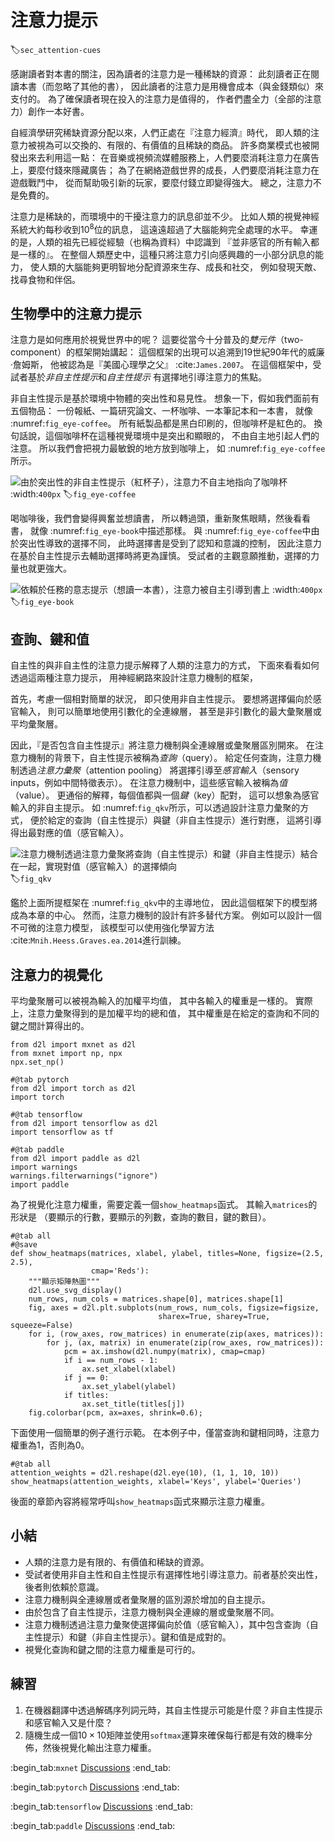 # 注意力提示
:label:`sec_attention-cues`

感謝讀者對本書的關注，因為讀者的注意力是一種稀缺的資源：
此刻讀者正在閱讀本書（而忽略了其他的書），
因此讀者的注意力是用機會成本（與金錢類似）來支付的。
為了確保讀者現在投入的注意力是值得的，
作者們盡全力（全部的注意力）創作一本好書。

自經濟學研究稀缺資源分配以來，人們正處在『注意力經濟』時代，
即人類的注意力被視為可以交換的、有限的、有價值的且稀缺的商品。
許多商業模式也被開發出來去利用這一點：
在音樂或視頻流媒體服務上，人們要麼消耗注意力在廣告上，要麼付錢來隱藏廣告；
為了在網絡遊戲世界的成長，人們要麼消耗注意力在遊戲戰鬥中，
從而幫助吸引新的玩家，要麼付錢立即變得強大。
總之，注意力不是免費的。

注意力是稀缺的，而環境中的干擾注意力的訊息卻並不少。
比如人類的視覺神經系統大約每秒收到$10^8$位的訊息，
這遠遠超過了大腦能夠完全處理的水平。
幸運的是，人類的祖先已經從經驗（也稱為資料）中認識到
『並非感官的所有輸入都是一樣的』。
在整個人類歷史中，這種只將注意力引向感興趣的一小部分訊息的能力，
使人類的大腦能夠更明智地分配資源來生存、成長和社交，
例如發現天敵、找尋食物和伴侶。

## 生物學中的注意力提示

注意力是如何應用於視覺世界中的呢？
這要從當今十分普及的*雙元件*（two-component）的框架開始講起：
這個框架的出現可以追溯到19世紀90年代的威廉·詹姆斯，
他被認為是『美國心理學之父』 :cite:`James.2007`。
在這個框架中，受試者基於*非自主性提示*和*自主性提示*
有選擇地引導注意力的焦點。

非自主性提示是基於環境中物體的突出性和易見性。
想象一下，假如我們面前有五個物品：
一份報紙、一篇研究論文、一杯咖啡、一本筆記本和一本書，
就像 :numref:`fig_eye-coffee`。
所有紙製品都是黑白印刷的，但咖啡杯是紅色的。
換句話說，這個咖啡杯在這種視覺環境中是突出和顯眼的，
不由自主地引起人們的注意。
所以我們會把視力最敏銳的地方放到咖啡上，
如 :numref:`fig_eye-coffee`所示。

![由於突出性的非自主性提示（紅杯子），注意力不自主地指向了咖啡杯](../img/eye-coffee.svg)
:width:`400px`
:label:`fig_eye-coffee`

喝咖啡後，我們會變得興奮並想讀書，
所以轉過頭，重新聚焦眼睛，然後看看書，
就像 :numref:`fig_eye-book`中描述那樣。
與 :numref:`fig_eye-coffee`中由於突出性導致的選擇不同，
此時選擇書是受到了認知和意識的控制，
因此注意力在基於自主性提示去輔助選擇時將更為謹慎。
受試者的主觀意願推動，選擇的力量也就更強大。

![依賴於任務的意志提示（想讀一本書），注意力被自主引導到書上](../img/eye-book.svg)
:width:`400px`
:label:`fig_eye-book`

## 查詢、鍵和值

自主性的與非自主性的注意力提示解釋了人類的注意力的方式，
下面來看看如何透過這兩種注意力提示，
用神經網路來設計注意力機制的框架，

首先，考慮一個相對簡單的狀況，
即只使用非自主性提示。
要想將選擇偏向於感官輸入，
則可以簡單地使用引數化的全連線層，
甚至是非引數化的最大彙聚層或平均彙聚層。

因此，『是否包含自主性提示』將注意力機制與全連線層或彙聚層區別開來。
在注意力機制的背景下，自主性提示被稱為*查詢*（query）。
給定任何查詢，注意力機制透過*注意力彙聚*（attention pooling）
將選擇引導至*感官輸入*（sensory inputs，例如中間特徵表示）。
在注意力機制中，這些感官輸入被稱為*值*（value）。
更通俗的解釋，每個值都與一個*鍵*（key）配對，
這可以想象為感官輸入的非自主提示。
如 :numref:`fig_qkv`所示，可以透過設計注意力彙聚的方式，
便於給定的查詢（自主性提示）與鍵（非自主性提示）進行對應，
這將引導得出最對應的值（感官輸入）。

![注意力機制透過注意力彙聚將*查詢*（自主性提示）和*鍵*（非自主性提示）結合在一起，實現對*值*（感官輸入）的選擇傾向](../img/qkv.svg)
:label:`fig_qkv`

鑑於上面所提框架在 :numref:`fig_qkv`中的主導地位，
因此這個框架下的模型將成為本章的中心。
然而，注意力機制的設計有許多替代方案。
例如可以設計一個不可微的注意力模型，
該模型可以使用強化學習方法 :cite:`Mnih.Heess.Graves.ea.2014`進行訓練。

## 注意力的視覺化

平均彙聚層可以被視為輸入的加權平均值，
其中各輸入的權重是一樣的。
實際上，注意力彙聚得到的是加權平均的總和值，
其中權重是在給定的查詢和不同的鍵之間計算得出的。

```{.python .input}
from d2l import mxnet as d2l
from mxnet import np, npx
npx.set_np()
```

```{.python .input}
#@tab pytorch
from d2l import torch as d2l
import torch
```

```{.python .input}
#@tab tensorflow
from d2l import tensorflow as d2l
import tensorflow as tf
```

```{.python .input}
#@tab paddle
from d2l import paddle as d2l
import warnings
warnings.filterwarnings("ignore")
import paddle
```

為了視覺化注意力權重，需要定義一個`show_heatmaps`函式。
其輸入`matrices`的形狀是
（要顯示的行數，要顯示的列數，查詢的數目，鍵的數目）。

```{.python .input}
#@tab all
#@save
def show_heatmaps(matrices, xlabel, ylabel, titles=None, figsize=(2.5, 2.5),
                  cmap='Reds'):
    """顯示矩陣熱圖"""
    d2l.use_svg_display()
    num_rows, num_cols = matrices.shape[0], matrices.shape[1]
    fig, axes = d2l.plt.subplots(num_rows, num_cols, figsize=figsize,
                                 sharex=True, sharey=True, squeeze=False)
    for i, (row_axes, row_matrices) in enumerate(zip(axes, matrices)):
        for j, (ax, matrix) in enumerate(zip(row_axes, row_matrices)):
            pcm = ax.imshow(d2l.numpy(matrix), cmap=cmap)
            if i == num_rows - 1:
                ax.set_xlabel(xlabel)
            if j == 0:
                ax.set_ylabel(ylabel)
            if titles:
                ax.set_title(titles[j])
    fig.colorbar(pcm, ax=axes, shrink=0.6);
```

下面使用一個簡單的例子進行示範。
在本例子中，僅當查詢和鍵相同時，注意力權重為1，否則為0。

```{.python .input}
#@tab all
attention_weights = d2l.reshape(d2l.eye(10), (1, 1, 10, 10))
show_heatmaps(attention_weights, xlabel='Keys', ylabel='Queries')
```

後面的章節內容將經常呼叫`show_heatmaps`函式來顯示注意力權重。

## 小結

* 人類的注意力是有限的、有價值和稀缺的資源。
* 受試者使用非自主性和自主性提示有選擇性地引導注意力。前者基於突出性，後者則依賴於意識。
* 注意力機制與全連線層或者彙聚層的區別源於增加的自主提示。
* 由於包含了自主性提示，注意力機制與全連線的層或彙聚層不同。
* 注意力機制透過注意力彙聚使選擇偏向於值（感官輸入），其中包含查詢（自主性提示）和鍵（非自主性提示）。鍵和值是成對的。
* 視覺化查詢和鍵之間的注意力權重是可行的。

## 練習

1. 在機器翻譯中透過解碼序列詞元時，其自主性提示可能是什麼？非自主性提示和感官輸入又是什麼？
1. 隨機生成一個$10 \times 10$矩陣並使用`softmax`運算來確保每行都是有效的機率分佈，然後視覺化輸出注意力權重。

:begin_tab:`mxnet`
[Discussions](https://discuss.d2l.ai/t/5763)
:end_tab:

:begin_tab:`pytorch`
[Discussions](https://discuss.d2l.ai/t/5764)
:end_tab:

:begin_tab:`tensorflow`
[Discussions](https://discuss.d2l.ai/t/5765)
:end_tab:

:begin_tab:`paddle`
[Discussions](https://discuss.d2l.ai/t/11839)
:end_tab: